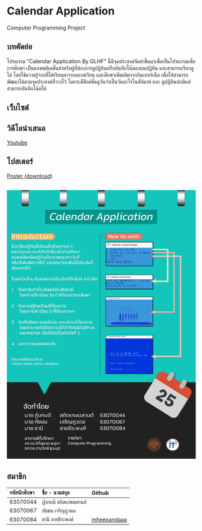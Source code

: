 # Calendar Application
Computer Programming Project
## บทคัดย่อ
โปรแกรม "Calendar Application By GLHF" นี้มีจุดประสงค์จัดทำขึ้นมาเพื่อเป็นโปรแกรมเพื่อการศึกษา 
เป็นแอพพลิเคชั่นสำหรับผู้ที่ต้องการดูปฏิทินหรือบันทึกโน๊ตลงบนปฏิทิน และสามารถเรียกดูได้ 
โดยใช้ความรู้จากที่ได้เรียนมาจากคลาสเรียน และศึกษาเพิ่มเติมจากอินเทอร์เน็ต เพื่อให้สามารถพัฒนาได้ตามจุดประสงค์ที่วางไว้ 
โดยจะมีฟังค์ชั่นดูวันว่าเป็นวันอะไรในสัปดาห์ และ ดูปฏิทินปกติแต่สามารถบันทึกโน๊ตได้
## เว็บไซต์

## วิดีโอนำเสนอ
[Youtube](https://youtu.be/-aiTfHNaBks)
## โปสเตอร์
 [Poster (download)](https://drive.google.com/file/d/1pTgNiWkKrULAtyketxVTuIhYePELrDyf/view?usp=sharing)
 
 ![Poster](calendar_poster_png.png)
---
สมาชิก
---

| รหัสนักศึกษา | ชื่อ - นามสกุล | Github |
| :-------- | :-------- |:--------- |
|   63070044   |   ฏังกบดี สถิตเกษมสานต์   |   [](https://github.com/it63070044)   |
|   63070067   |   ทัชชน เจริญภูวดล   |  [](https://github.com/thatchon)   |
|   63070084   |   ธานี ลายธีระพงศ์   |   [mheepandaaa](https://github.com/mheepandaaa)   |
